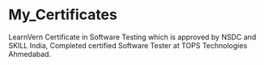# My_Certificates
LearnVern Certificate in Software Testing which is approved by NSDC and SKILL India,
Completed certified Software Tester at TOPS Technologies Ahmedabad. 
